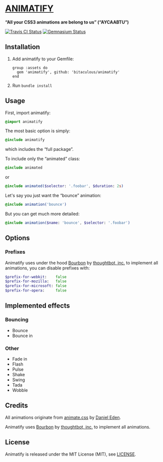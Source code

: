 [ANIMATIFY](http://bitaculous.github.io/animatify "Animatify")
==============================================================

**“All your CSS3 animations are belong to us” (“AYCAABTU”)**

[![Travis CI Status](https://travis-ci.org/bitaculous/animatify.svg)](http://travis-ci.org/bitaculous/animatify) [![Gemnasium Status](https://gemnasium.com/bitaculous/animatify.svg)](https://gemnasium.com/bitaculous/animatify)

Installation
------------

1. Add animatify to your Gemfile:

    ```
    group :assets do
      gem 'animatify', github: 'bitaculous/animatify'
    end
    ```

2. Run `bundle install`

Usage
-----

First, import animatify:

```sass
@import animatify
```

The most basic option is simply:

```sass
@include animatify
```

which includes the “full package”.

To include only the “animated” class:

```sass
@include animated
```

or

```sass
@include animated($selector: '.foobar', $duration: 2s)
```

Let's say you just want the “bounce” animation:

```sass
@include animation('bounce')
```

But you can get much more detailed:

```sass
@include animation($name: 'bounce', $selector: '.foobar')
```

Options
-------

### Prefixes

Animatify uses under the hood [Bourbon](https://github.com/thoughtbot/bourbon "Bourbon") by [thoughtbot, inc.](http://robots.thoughtbot.com "thoughtbot, inc.")
to implement all animations, you can disable prefixes with:

```sass
$prefix-for-webkit:    false
$prefix-for-mozilla:   false
$prefix-for-microsoft: false
$prefix-for-opera:     false
```

Implemented effects
-------------------

### Bouncing

* Bounce
* Bounce in

### Other

* Fade in
* Flash
* Pulse
* Shake
* Swing
* Tada
* Wobble

Credits
-------

All animations originate from [animate.css](https://github.com/daneden/animate.css "animate.css") by [Daniel Eden](https://github.com/daneden "Daniel Eden").

Animatify uses [Bourbon](https://github.com/thoughtbot/bourbon "Bourbon") by [thoughtbot, inc.](http://robots.thoughtbot.com "thoughtbot, inc.") to implement
all animations.

License
-------

Animatify is released under the MIT License (MIT), see [LICENSE](https://raw.githubusercontent.com/bitaculous/animatify/master/LICENSE "License").